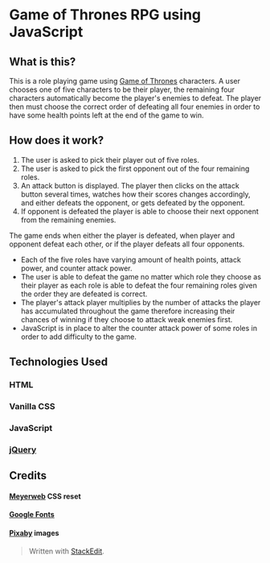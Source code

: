 # Game of Thrones RPG using JavaScript

## What is this?

This is a role playing game using [Game of Thrones](http://www.georgerrmartin.com/) characters. A user chooses one of five characters to be their player, the remaining four characters automatically become the player's enemies to defeat. The player then must choose the correct order of defeating all four enemies in order to have some health points left at the end of the game to win.

## How does it work?

1. The user is asked to pick their player out of five roles. 
2. The user is asked to pick the first opponent out of the four remaining roles. 
3. An attack button is displayed. The player then clicks on the attack button several times, watches how their scores changes accordingly, and either defeats the opponent, or gets defeated by the opponent. 
4. If opponent is defeated the player is able to choose their next opponent from the remaining enemies.

The game ends when either the player is defeated, when player and opponent defeat each other, or if the player defeats all four opponents.

- Each of the five roles have varying amount of health points, attack power, and counter attack power. 
- The user is able to defeat the game no matter which role they choose as their player as each role is able to defeat the four remaining roles given the order they are defeated is correct.
-  The player's attack player multiplies by the number of attacks the player has accumulated throughout the game therefore increasing their chances of winning if they choose to attack weak enemies first.
- JavaScript is in place to alter the counter attack power of some roles in order to add difficulty to the game.

## Technologies Used
### HTML
### Vanilla CSS
### JavaScript
### [jQuery](https://jquery.com/)


## Credits
#### [Meyerweb](http://meyerweb.com/eric/tools/css/reset/) CSS reset 
#### [Google Fonts](https://fonts.google.com/specimen/UnifrakturMaguntia)
#### [Pixaby](https://fonts.google.com/specimen/UnifrakturMaguntia) images

> Written with [StackEdit](https://stackedit.io/).


